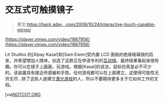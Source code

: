 # 交互式可触摸镜子

> 原文:[https://hack aday . com/2008/10/24/interactive-touch-capable-mirror/](https://hackaday.com/2008/10/24/interactive-touch-capable-mirror/)

[https://player.vimeo.com/video/1867956](https://player.vimeo.com/video/1867956)

Lit Studios 的[Alpay Kasal]和[Sam Ewen]受内置 LCD 面板的绝缘玻璃镜的启发，并希望增加人情味，创造了这款正在申请专利的[互动镜](http://blog.litstudios.com/index.php?/archives/14-Interactive-Mirror.html)。最终结果看起来很有趣。你可以在镜子上画画，玩游戏。根据[Kasal]的说法，鼠标仿真是必不可少的。该装置具有接近传感器和手势。任何游戏都可以在上面建立，这使得可能性无穷无尽…除了这些人是建立[激光游戏](http://hackaday.com/2008/09/22/turn-your-projector-into-a-laser-guided-controller/)的人，所以不要期待更多关于它如何工作的文档。

[via[NOTCOT.ORG](http://www.notcot.org/post/15297/)